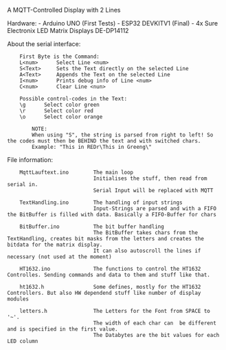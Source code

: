 
A MQTT-Controlled Display with 2 Lines

Hardware:
    - Arduino UNO (First Tests)
    - ESP32 DEVKITV1 (Final)
    - 4x Sure Electronix LED Matrix Displays DE-DP14112
    

About the serial interface:

        First Byte is the Command:
        L<num>      Select Line <num>
        S<Text>     Sets the Text directly on the selected Line
        A<Text>     Appends the Text on the selected Line
        I<num>      Prints debug info of Line <num>
        C<num>      Clear Line <nun>

        Possible control-codes in the Text:
        \g      Select color green
        \r      Select color red
        \o      Select color orange

            NOTE:
            When using "S", the string is parsed from right to left! So the codes must then be BEHIND the text and with switched chars.
            Example: "This in REDr\This in Greeng\"



File information:

        MqttLauftext.ino        The main loop
                                Initialises the stuff, then read from serial in.
                                Serial Input will be replaced with MQTT

        TextHandling.ino        The handling of input strings
                                Input-Strings are parsed and with a FIFO the BitBuffer is filled with data. Basically a FIFO-Buffer for chars

        BitBuffer.ino           The bit buffer handling
                                The BitBuffer takes chars from the TextHandling, creates bit masks from the letters and creates the bitdata for the matrix display.
                                It can also autoscroll the lines if necessary (not used at the moment)                        

        HT1632.ino              The functions to control the HT1632 Controlles. Sending commands and data to them and stuff like that.

        ht1632.h                Some defines, mostly for the HT1632 Controllers. But also HW dependend stuff like number of display modules

        letters.h               The Letters for the Font from SPACE to '~'. 
                                The width of each char can  be different and is specified in the first value.
                                The Databytes are the bit values for each LED column
